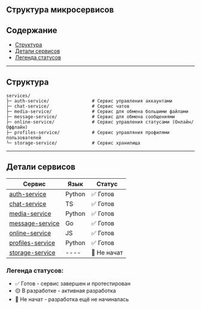 ## Структура микросервисов

## Содержание
- [Структура](#структура)
- [Детали сервисов](#детали-сервисов)
- [Легенда статусов](#легенда-статусов)

---

## Структура

```
services/               
├─ auth-service/                # Сервис управления аккаунтами
├─ chat-service/                # Сервис чатов
├─ media-service/               # Сервис для обмена большими файлами
├─ message-service/             # Сервис для обмена сообщениями
├─ online-service/              # Сервис управления статусами (Онлайн/Оффлайн)
├─ profiles-service/            # Сервис управляния профилями пользователей
└─ storage-service/             # Сервис хранилища
```

---

## Детали сервисов

| Сервис                                           | Язык       | Статус           |
|--------------------------------------------------|------------|------------------|
| [auth-service](./auth-service/README.md)         |   Python   | ✅ Готов        |
| [chat-service](./chat-service/README.md)         |     TS     | ✅ Готов        |
| [media-service](./media-service/README.md)       |   Python   | ✅ Готов        |
| [message-service](./message-service/README.md)   |     Go     | ✅ Готов        |
| [online-service](./online-service/README.md)     |     JS     | ✅ Готов        |
| [profiles-service](./profiles-service/README.md) |   Python   | ✅ Готов        |
| [storage-service](./storage-service/README.md)   |    ----    | 🔴 Не начат     |

### Легенда статусов:
- ✅ Готов - сервис завершен и протестирован
- 🟡 В разработке - активная разработка
- 🔴 Не начат - разработка ещё не начиналась